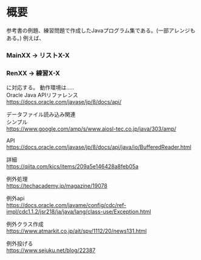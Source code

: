 # 概要
参考書の例題、練習問題で作成したJavaプログラム集である。(一部アレンジもある。)
例えば、
### MainXX   → リストX-X
### RenXX    → 練習X-X
に対応する。
動作環境は.....  
Oracle Java APIリファレンス  
https://docs.oracle.com/javase/jp/8/docs/api/

データファイル読み込み関連<br>
シンプル<br>
https://www.google.com/amp/s/www.aiosl-tec.co.jp/java/303/amp/

API<br>
https://docs.oracle.com/javase/jp/8/docs/api/java/io/BufferedReader.html

詳細<br>
https://qiita.com/kics/items/209a5e146428a8feb05a

例外処理<br>
https://techacademy.jp/magazine/19078

例外api<br>
https://docs.oracle.com/javame/config/cdc/ref-impl/cdc1.1.2/jsr218/ja/java/lang/class-use/Exception.html

例外クラス作成<br>
https://www.atmarkit.co.jp/ait/spv/1112/20/news131.html

例外投げる<br>
https://www.sejuku.net/blog/22387

